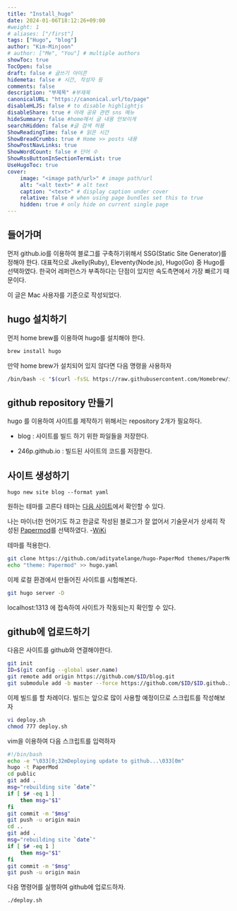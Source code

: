```yaml
---
title: "Install_hugo"
date: 2024-01-06T18:12:26+09:00
#weight: 1
# aliases: ["/first"]
tags: ["Hugo", "blog"]
author: "Kim-Minjoon"
# author: ["Me", "You"] # multiple authors
showToc: true
TocOpen: false
draft: false # 글쓰기 아이콘
hidemeta: false # 시간, 작성자 등 
comments: false
description: "부제목" #부재목
canonicalURL: "https://canonical.url/to/page"
disableHLJS: false # to disable highlightjs
disableShare: true # 아래 공유 관련 sns 메뉴 
hideSummary: false #home에서 글 내용 안보이게
searchHidden: false #글 검색 허용
ShowReadingTime: false # 읽은 시간
ShowBreadCrumbs: true # Home >> posts 내용
ShowPostNavLinks: true
ShowWordCount: false # 단어 수
ShowRssButtonInSectionTermList: true
UseHugoToc: true
cover:
    image: "<image path/url>" # image path/url
    alt: "<alt text>" # alt text
    caption: "<text>" # display caption under cover
    relative: false # when using page bundles set this to true
    hidden: true # only hide on current single page
---
```



## 들어가며
먼저 github.io를 이용하여 블로그를 구축하기위해서 SSG(Static Site Generator)를 정해야 한다.
대표적으로 Jkelly(Ruby), Eleventy(Node.js), Hugo(Go) 중 Hugo를 선택하였다. 한국어 레퍼런스가 부족하다는 단점이 있지만 속도측면에서 가장 빠르기 때문이다.

이 글은 Mac 사용자를 기준으로 작성되었다.


## hugo 설치하기

먼저 home brew를 이용하여 hugo를 설치해야 한다.
```.sh
brew install hugo
```
만약 home brew가 설치되어 있지 않다면 다음 명령을 사용하자
```.sh
/bin/bash -c "$(curl -fsSL https://raw.githubusercontent.com/Homebrew/install/HEAD/install.sh)"
```


## github repository 만들기

hugo 를 이용하여 사이트를 제작하기 위해서는 repository 2개가 필요하다.

- blog : 사이트를 빌드 하기 위한 파일들을 저장한다.

- 246p.github.io : 빌드된 사이트의 코드를 저장한다.


## 사이트 생성하기
```
hugo new site blog --format yaml
```

원하는 테마를 고른다 테마는 [다음 사이트](https://themes.gohugo.io/)에서 확인할 수 있다.

나는 마이너한 언어기도 하고 한글로 작성된 블로그가 잘 없어서 기술문서가 상세히 작성된 [Papermod](https://themes.gohugo.io/themes/hugo-papermod/)를 선택하였다. -[WiKi](https://github.com/adityatelange/hugo-PaperMod/wiki)

테마를 적용한다.
```.sh
git clone https://github.com/adityatelange/hugo-PaperMod themes/PaperMod --depth=1
echo "theme: Papermod" >> hugo.yaml
```


이제 로컬 환경에서 만들어진 사이트를 시험해본다.
```.sh
git hugo server -D
```

localhost:1313 에 접속하여 사이트가 작동되는지 확인할 수 있다.


## github에 업로드하기
다음은 사이트를 github와 연결해야한다.

```.sh
git init
ID=$(git config --global user.name)
git remote add origin https://github.com/$ID/blog.git
git submodule add -b master --force https://github.com/$ID/$ID.github.io.git public
```
이제 빌드를 할 차례이다. 빌드는 앞으로 많이 사용할 예정이므로 스크립트를 작성해보자

```.sh
vi deploy.sh
chmod 777 deploy.sh
```

vim을 이용하여 다음 스크립트를 입력하자
```.sh
#!/bin/bash 
echo -e "\033[0;32mDeploying update to github...\033[0m"
hugo -t PaperMod
cd public
git add .
msg="rebuilding site `date`"
if [ $# -eq 1 ]
	then msg="$1"
fi
git commit -m "$msg"
git push -u origin main
cd ..
git add .
msg="rebuilding site `date`"
if [ $# -eq 1 ]
	then msg="$1"
fi
git commit -m "$msg"
git push -u origin main
```
다음 명령어를 실행하여 github에 업로드하자.
```
./deploy.sh
```
